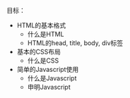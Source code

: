 目标：
* HTML的基本格式
  * 什么是HTML
  * HTML的head, title, body, div标签
* 基本的CSS布局
  * 什么是CSS
* 简单的Javascript使用
  * 什么是Javascript
  * 申明Javascript
